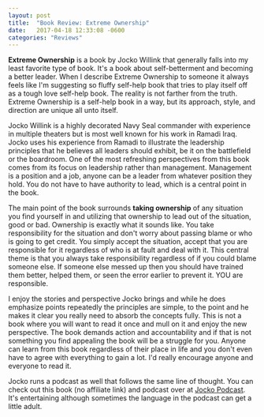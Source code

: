 ```yaml
---
layout: post
title:  "Book Review: Extreme Ownership"
date:   2017-04-18 12:33:08 -0600
categories: "Reviews"
---
```

<strong>Extreme Ownership</strong> is a book by Jocko Willink that generally falls into my least favorite type of book. It's a book about self-betterment and becoming a better leader. 
When I describe Extreme Ownership to someone it always feels like I'm suggesting so fluffy self-help book that tries to play itself off as a tough love self-help book. 
The reality is not farther from the truth. Extreme Ownership is a self-help book in a way, but its approach, style, and direction are unique all unto itself. 

Jocko Willink is a highly decorated Navy Seal commander with experience in multiple theaters but is most well known for his work in Ramadi Iraq. Jocko uses his experience from Ramadi to illustrate the leadership principles that he believes all leaders should exhibit, be it on the battlefield or the boardroom. One of the most refreshing perspectives from this book comes from its focus on leadership rather than management. Management is a position and a job, anyone can be a leader from whatever position they hold. You do not have to have authority to lead, which is a central point in the book. 

The main point of the book surrounds <strong>taking ownership</strong> of any situation you find yourself in and utilizing that ownership to lead out of the situation, good or bad. Ownership is exactly what it sounds like. You take responsibility for the situation and don't worry about passing blame or who is going to get credit. You simply accept the situation, accept that you are responsible for it regardless of who is at fault and deal with it. This central theme is that you always take responsibility regardless of if you could blame someone else. If someone else messed up then you should have trained them better, helped them, or seen the error earlier to prevent it. YOU are responsible. 

I enjoy the stories and perspective Jocko brings and while he does emphasize points repeatedly the principles are simple, to the point and he makes it clear you really need to absorb the concepts fully. This is not a book where you will want to read it once and mull on it and enjoy the new perspective.  The book demands action and accountability and if that is not something you find appealing the book will be a struggle for you. Anyone can learn from this book regardless of their place in life and you don't even have to agree with everything to gain a lot. I'd really encourage anyone and everyone to read it. 

Jocko runs a podcast as well that follows the same line of thought. You can check out this book (no affiliate link) and podcast over at <a href="http://jockopodcast2.com/">Jocko Podcast</a>. It's entertaining although sometimes the language in the podcast can get a little adult. 